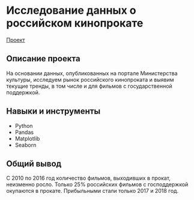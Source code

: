 # Исследование данных о российском кинопрокате
[Проект](https://github.com/GSW2012/Practicum-Portfolio/blob/main/04.%20Исследование%20данных%20о%20российском%20кинопрокате/Исследование%20данных%20о%20российском%20кинопрокате.ipynb)
## Описание проекта
На основании данных, опубликованных на портале Министерства культуры, исследуем рынок российского кинопроката и выявим текущие тренды, в том числе и для фильмов с государственной поддержкой.
## Навыки и инструменты
- Python
- Pandas
- Matplotlib
- Seaborn
## Общий вывод
С 2010 по 2016 год количество фильмов, выходивших в прокат, неизменно росло. Только 25% российских фильмов с господдержкой окупаются в прокате. Прибыльными стали только 2017 и 2018 год.
